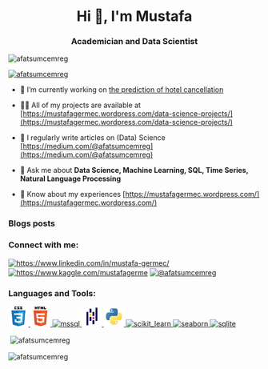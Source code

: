 <h1 align="center">Hi 👋, I'm Mustafa</h1>
<h3 align="center">Academician and Data Scientist</h3>

<p align="left"> <img src="https://komarev.com/ghpvc/?username=afatsumcemreg&label=Profile%20views&color=0e75b6&style=flat" alt="afatsumcemreg" /> </p>

<p align="left"> <a href="https://github.com/ryo-ma/github-profile-trophy"><img src="https://github-profile-trophy.vercel.app/?username=afatsumcemreg" alt="afatsumcemreg" /></a> </p>

- 🔭 I’m currently working on [the prediction of hotel cancellation](https://www.kaggle.com/datasets/ahsan81/hotel-reservations-classification-dataset)

- 👨‍💻 All of my projects are available at [https://mustafagermec.wordpress.com/data-science-projects/](https://mustafagermec.wordpress.com/data-science-projects/)

- 📝 I regularly write articles on (Data) Science [https://medium.com/@afatsumcemreg](https://medium.com/@afatsumcemreg)

- 💬 Ask me about **Data Science, Machine Learning, SQL, Time Series, Natural Language Processing**

- 📄 Know about my experiences [https://mustafagermec.wordpress.com/](https://mustafagermec.wordpress.com/)

### Blogs posts
<!-- BLOG-POST-LIST:START -->
<!-- BLOG-POST-LIST:END -->

<h3 align="left">Connect with me:</h3>
<p align="left">
<a href="https://linkedin.com/in/https://www.linkedin.com/in/mustafa-germec/" target="blank"><img align="center" src="https://raw.githubusercontent.com/rahuldkjain/github-profile-readme-generator/master/src/images/icons/Social/linked-in-alt.svg" alt="https://www.linkedin.com/in/mustafa-germec/" height="30" width="40" /></a>
<a href="https://kaggle.com/https://www.kaggle.com/mustafagerme" target="blank"><img align="center" src="https://raw.githubusercontent.com/rahuldkjain/github-profile-readme-generator/master/src/images/icons/Social/kaggle.svg" alt="https://www.kaggle.com/mustafagerme" height="30" width="40" /></a>
<a href="https://medium.com/@afatsumcemreg" target="blank"><img align="center" src="https://raw.githubusercontent.com/rahuldkjain/github-profile-readme-generator/master/src/images/icons/Social/medium.svg" alt="@afatsumcemreg" height="30" width="40" /></a>
</p>

<h3 align="left">Languages and Tools:</h3>
<p align="left"> <a href="https://www.w3schools.com/css/" target="_blank" rel="noreferrer"> <img src="https://raw.githubusercontent.com/devicons/devicon/master/icons/css3/css3-original-wordmark.svg" alt="css3" width="40" height="40"/> </a> <a href="https://www.w3.org/html/" target="_blank" rel="noreferrer"> <img src="https://raw.githubusercontent.com/devicons/devicon/master/icons/html5/html5-original-wordmark.svg" alt="html5" width="40" height="40"/> </a> <a href="https://www.microsoft.com/en-us/sql-server" target="_blank" rel="noreferrer"> <img src="https://www.svgrepo.com/show/303229/microsoft-sql-server-logo.svg" alt="mssql" width="40" height="40"/> </a> <a href="https://pandas.pydata.org/" target="_blank" rel="noreferrer"> <img src="https://raw.githubusercontent.com/devicons/devicon/2ae2a900d2f041da66e950e4d48052658d850630/icons/pandas/pandas-original.svg" alt="pandas" width="40" height="40"/> </a> <a href="https://www.python.org" target="_blank" rel="noreferrer"> <img src="https://raw.githubusercontent.com/devicons/devicon/master/icons/python/python-original.svg" alt="python" width="40" height="40"/> </a> <a href="https://scikit-learn.org/" target="_blank" rel="noreferrer"> <img src="https://upload.wikimedia.org/wikipedia/commons/0/05/Scikit_learn_logo_small.svg" alt="scikit_learn" width="40" height="40"/> </a> <a href="https://seaborn.pydata.org/" target="_blank" rel="noreferrer"> <img src="https://seaborn.pydata.org/_images/logo-mark-lightbg.svg" alt="seaborn" width="40" height="40"/> </a> <a href="https://www.sqlite.org/" target="_blank" rel="noreferrer"> <img src="https://www.vectorlogo.zone/logos/sqlite/sqlite-icon.svg" alt="sqlite" width="40" height="40"/> </a> </p>

<p>&nbsp;<img align="center" src="https://github-readme-stats.vercel.app/api?username=afatsumcemreg&show_icons=true&locale=en" alt="afatsumcemreg" /></p>

<p><img align="center" src="https://github-readme-streak-stats.herokuapp.com/?user=afatsumcemreg&" alt="afatsumcemreg" /></p>
